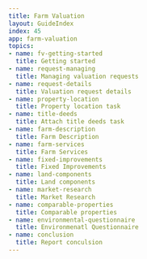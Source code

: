 ```yaml
---
title: Farm Valuation
layout: GuideIndex
index: 45
app: farm-valuation
topics:
- name: fv-getting-started
  title: Getting started
- name: request-managing
  title: Managing valuation requests
- name: request-details
  title: Valuation request details
- name: property-location
  title: Property location task
- name: title-deeds
  title: Attach title deeds task
- name: farm-description
  title: Farm Description  
- name: farm-services
  title: Farm Services
- name: fixed-improvements
  title: Fixed Improvements
- name: land-components
  title: Land components
- name: market-research
  title: Market Research
- name: comparable-properties
  title: Comparable properties
- name: environmental-questionnaire
  title: Environmenatl Questionnaire
- name: conclusion
  title: Report conculsion
---
```

